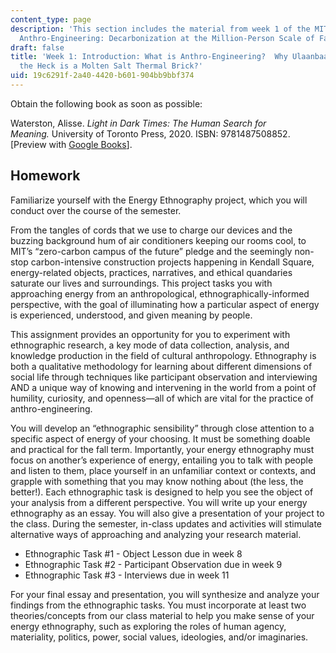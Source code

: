 ```yaml
---
content_type: page
description: 'This section includes the material from week 1 of the MIT course 21A.S01,
  Anthro-Engineering: Decarbonization at the Million-Person Scale of Fall 2023.'
draft: false
title: 'Week 1: Introduction: What is Anthro-Engineering?  Why Ulaanbaatar?  What
  the Heck is a Molten Salt Thermal Brick?'
uid: 19c6291f-2a40-4420-b601-904bb9bbf374
---
```

Obtain the following book as soon as possible: 

Waterston, Alisse. *Light in Dark Times: The Human Search for Meaning.* University of Toronto Press, 2020. ISBN: 9781487508852. \[Preview with [Google Books](https://www.google.com/books/edition/Light_in_Dark_Times/zRABEAAAQBAJ?hl=en&gbpv=1&dq=light+in+Dark+Times:+The+Human+Search+for+Meaning&printsec=frontcover)\].

## Homework

Familiarize yourself with the Energy Ethnography project, which you will conduct over the course of the semester.

From the tangles of cords that we use to charge our devices and the buzzing background hum of air conditioners keeping our rooms cool, to MIT’s “zero-carbon campus of the future” pledge and the seemingly non-stop carbon-intensive construction projects happening in Kendall Square, energy-related objects, practices, narratives, and ethical quandaries saturate our lives and surroundings. This project tasks you with approaching energy from an anthropological, ethnographically-informed perspective, with the goal of illuminating how a particular aspect of energy is experienced, understood, and given meaning by people.

This assignment provides an opportunity for you to experiment with ethnographic research, a key mode of data collection, analysis, and knowledge production in the field of cultural anthropology. Ethnography is both a qualitative methodology for learning about different dimensions of social life through techniques like participant observation and interviewing AND a unique way of knowing and intervening in the world from a point of humility, curiosity, and openness—all of which are vital for the practice of anthro-engineering.  

You will develop an “ethnographic sensibility” through close attention to a specific aspect of energy of your choosing. It must be something doable and practical for the fall term. Importantly, your energy ethnography must focus on another’s experience of energy, entailing you to talk with people and listen to them, place yourself in an unfamiliar context or contexts, and grapple with something that you may know nothing about (the less, the better!). Each ethnographic task is designed to help you see the object of your analysis from a different perspective. You will write up your energy ethnography as an essay. You will also give a presentation of your project to the class. During the semester, in-class updates and activities will stimulate alternative ways of approaching and analyzing your research material.

- Ethnographic Task #1 - Object Lesson due in week 8  
- Ethnographic Task #2 - Participant Observation due in week 9 
- Ethnographic Task #3 - Interviews due in week 11

For your final essay and presentation, you will synthesize and analyze your findings from the ethnographic tasks. You must incorporate at least two theories/concepts from our class material to help you make sense of your energy ethnography, such as exploring the roles of human agency, materiality, politics, power, social values, ideologies, and/or imaginaries.